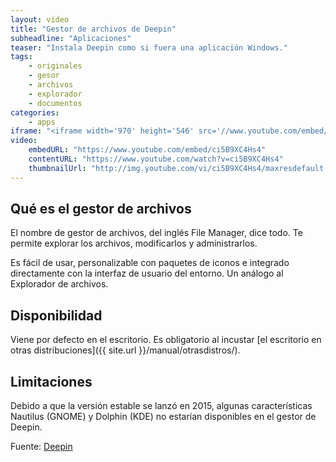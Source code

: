 ```yaml
---
layout: video
title: "Gestor de archivos de Deepin"
subheadline: "Aplicaciones"
teaser: "Instala Deepin como si fuera una aplicación Windows."
tags:
    - originales
    - gesor
    - archivos
    - explorador
    - documentos
categories:
    - apps
iframe: "<iframe width='970' height='546' src='//www.youtube.com/embed/ci5B9XC4Hs4' frameborder='0' allowfullscreen></iframe>"
video:
    embedURL: "https://www.youtube.com/embed/ci5B9XC4Hs4"
    contentURL: "https://www.youtube.com/watch?v=ci5B9XC4Hs4"
    thumbnailUrl: "http://img.youtube.com/vi/ci5B9XC4Hs4/maxresdefault.jpg"
---
```

<!--more-->

## Qué es el gestor de archivos
El nombre de gestor de archivos, del inglés File Manager, dice todo. Te permite explorar los archivos, modificarlos y administrarlos.

Es fácil de usar, personalizable con paquetes de iconos e integrado directamente con la interfaz de usuario del entorno. Un análogo al Explorador de archivos.

## Disponibilidad

Viene por defecto en el escritorio. Es obligatorio al incustar [el escritorio en otras distribuciones]({{ site.url }}/manual/otrasdistros/).

## Limitaciones

Debido a que la versión estable se lanzó en 2015, algunas características Nautilus (GNOME) y Dolphin (KDE) no estarían disponibles en el gestor de Deepin.

Fuente: [Deepin](https://www.deepin.org/es/original/dde-file-manager/)
